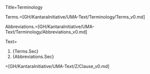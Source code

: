 Title=Terminology

Terms.=[GH/KantaraInitiative/UMA-Text/Terminology/Terms_v0.md]

Abbreviations.=[GH/KantaraInitiative/UMA-Text/Terminology/Abbreviations_v0.md]

Text=<ol><li>{Terms.Sec}<li>{Abbreviations.Sec}</ol>

=[GH/KantaraInitiative/UMA-Text/Z/Clause_v0.md]